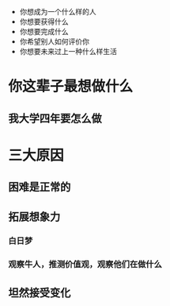 - 你想成为一个什么样的人
- 你想要获得什么
- 你想要完成什么
- 你希望别人如何评价你
- 你想要未来过上一种什么样生活
# 你这辈子最想做什么
## 我大学四年要怎么做
# 三大原因
## 困难是正常的
## 拓展想象力
### 白日梦
### 观察牛人，推测价值观，观察他们在做什么
## 坦然接受变化
